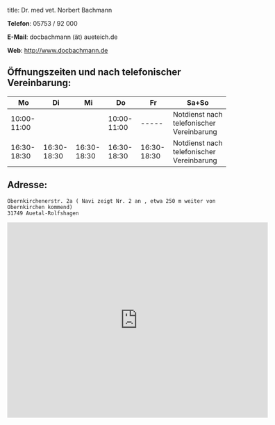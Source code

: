 title: Dr. med vet. Norbert Bachmann

**Telefon**:   05753 / 92 000

**E-Mail**: docbachmann (ät) aueteich.de
 
**Web**: <http://www.docbachmann.de>

Öffnungszeiten und nach telefonischer Vereinbarung:
---------------

|  Mo         |  Di         |  Mi         |  Do         |  Fr         |           Sa+So                      |
| -----       | -----       | -----       | -----       | -----       | ------------------------------------ |
| 10:00-11:00 |             |             |10:00-11:00  |    -----    | Notdienst nach telefonischer Vereinbarung |
| 16:30-18:30 | 16:30-18:30 | 16:30-18:30 | 16:30-18:30 | 16:30-18:30 | Notdienst nach telefonischer Vereinbarung |



Adresse:
---------

    Obernkirchenerstr. 2a ( Navi zeigt Nr. 2 an , etwa 250 m weiter von Obernkirchen kommend)
    31749 Auetal-Rolfshagen


<iframe src="https://www.google.com/maps/embed?pb=!1m18!1m12!1m3!1d78189.39855756119!2d9.083707256844512!3d52.23577806500594!2m3!1f0!2f0!3f0!3m2!1i1024!2i768!4f13.1!3m3!1m2!1s0x47ba7c6961c8e20f%3A0x19093ca6a53ac449!2sDr.+med.+vet.+Norbert+Bachmann+%2C+Tierarztpraxis%2FKatzenpension!5e0!3m2!1sde!2sde!4v1455276986885" width="600" height="450" frameborder="0" style="border:0" allowfullscreen></iframe>
